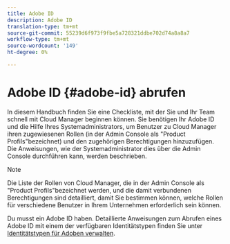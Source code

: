 ```yaml
---
title: Adobe ID
description: Adobe ID
translation-type: tm+mt
source-git-commit: 55239d6f973f9fbe5a728321ddbe702d74a8a8a7
workflow-type: tm+mt
source-wordcount: '149'
ht-degree: 0%

---
```



# Adobe ID {#adobe-id} abrufen

In diesem Handbuch finden Sie eine Checkliste, mit der Sie und Ihr Team schnell mit Cloud Manager beginnen können. Sie benötigen Ihr Adobe ID und die Hilfe Ihres Systemadministrators, um Benutzer zu Cloud Manager ihren zugewiesenen Rollen (in der Admin Console als &quot;Product Profils&quot;bezeichnet) und den zugehörigen Berechtigungen hinzuzufügen. Die Anweisungen, wie der Systemadministrator dies über die Admin Console durchführen kann, werden beschrieben.

>[!NOTE]
>Die Liste der Rollen von Cloud Manager, die in der Admin Console als &quot;Product Profils&quot;bezeichnet werden, und die damit verbundenen Berechtigungen sind detailliert, damit Sie bestimmen können, welche Rollen für verschiedene Benutzer in Ihrem Unternehmen erforderlich sein können.

Du musst ein Adobe ID haben. Detaillierte Anweisungen zum Abrufen eines Adobe ID mit einem der verfügbaren Identitätstypen finden Sie unter [Identitätstypen für Adoben verwalten](https://helpx.adobe.com/enterprise/admin-guide.html/enterprise/using/identity.ug.html).

